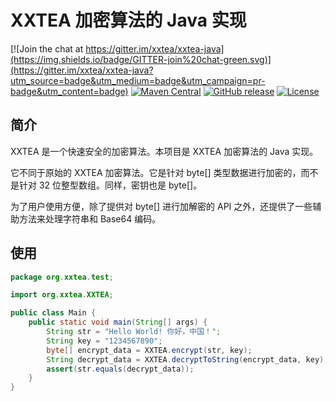 # XXTEA 加密算法的 Java 实现

[![Join the chat at https://gitter.im/xxtea/xxtea-java](https://img.shields.io/badge/GITTER-join%20chat-green.svg)](https://gitter.im/xxtea/xxtea-java?utm_source=badge&utm_medium=badge&utm_campaign=pr-badge&utm_content=badge)
[![Maven Central](https://maven-badges.herokuapp.com/maven-central/org.xxtea/xxtea-java/badge.svg)](https://maven-badges.herokuapp.com/maven-central/org.xxtea/xxtea-java/)
[![GitHub release](https://img.shields.io/github/release/xxtea/xxtea-java.svg)](https://github.com/xxtea/xxtea-java/releases)
[![License](https://img.shields.io/github/license/xxtea/xxtea-java.svg)](http://opensource.org/licenses/MIT)

## 简介

XXTEA 是一个快速安全的加密算法。本项目是 XXTEA 加密算法的 Java 实现。

它不同于原始的 XXTEA 加密算法。它是针对 byte[] 类型数据进行加密的，而不是针对 32 位整型数组。同样，密钥也是 byte[]。

为了用户使用方便，除了提供对 byte[] 进行加解密的 API 之外，还提供了一些辅助方法来处理字符串和 Base64 编码。

## 使用

```java
package org.xxtea.test;

import org.xxtea.XXTEA;

public class Main {
    public static void main(String[] args) {
        String str = "Hello World! 你好，中国！";
        String key = "1234567890";
        byte[] encrypt_data = XXTEA.encrypt(str, key);
        String decrypt_data = XXTEA.decryptToString(encrypt_data, key);
        assert(str.equals(decrypt_data));
    }
}
```
